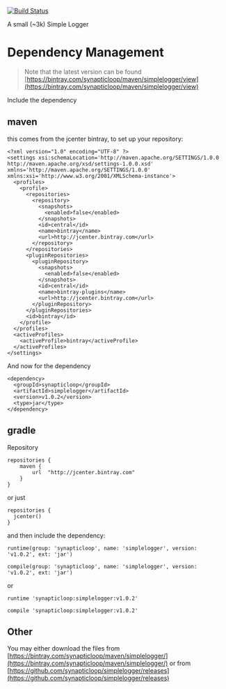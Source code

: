 [![Build Status](https://travis-ci.org/synapticloop/simplelogger.svg?branch=master)](https://travis-ci.org/synapticloop/simplelogger)

A small (~3k) Simple Logger


# Dependency Management

> Note that the latest version can be found [https://bintray.com/synapticloop/maven/simplelogger/view](https://bintray.com/synapticloop/maven/simplelogger/view)

Include the dependency

## maven

this comes from the jcenter bintray, to set up your repository:

    <?xml version="1.0" encoding="UTF-8" ?>
    <settings xsi:schemaLocation='http://maven.apache.org/SETTINGS/1.0.0 http://maven.apache.org/xsd/settings-1.0.0.xsd' xmlns='http://maven.apache.org/SETTINGS/1.0.0' xmlns:xsi='http://www.w3.org/2001/XMLSchema-instance'>
      <profiles>
        <profile>
          <repositories>
            <repository>
              <snapshots>
                <enabled>false</enabled>
              </snapshots>
              <id>central</id>
              <name>bintray</name>
              <url>http://jcenter.bintray.com</url>
            </repository>
          </repositories>
          <pluginRepositories>
            <pluginRepository>
              <snapshots>
                <enabled>false</enabled>
              </snapshots>
              <id>central</id>
              <name>bintray-plugins</name>
              <url>http://jcenter.bintray.com</url>
            </pluginRepository>
          </pluginRepositories>
          <id>bintray</id>
        </profile>
      </profiles>
      <activeProfiles>
        <activeProfile>bintray</activeProfile>
      </activeProfiles>
    </settings>

And now for the dependency

    <dependency>
      <groupId>synapticloop</groupId>
      <artifactId>simplelogger</artifactId>
      <version>v1.0.2</version>
      <type>jar</type>
    </dependency>
 
 
## gradle

Repository

    repositories {
        maven {
            url  "http://jcenter.bintray.com" 
        }
    }
 
 or just
 
    repositories {
      jcenter()
    }

and then include the dependency:

    runtime(group: 'synapticloop', name: 'simplelogger', version: 'v1.0.2', ext: 'jar')

    compile(group: 'synapticloop', name: 'simplelogger', version: 'v1.0.2', ext: 'jar')
 
or 

    runtime 'synapticloop:simplelogger:v1.0.2'

    compile 'synapticloop:simplelogger:v1.0.2'
    
## Other

You may either download the files from [https://bintray.com/synapticloop/maven/simplelogger/](https://bintray.com/synapticloop/maven/simplelogger/) or from [https://github.com/synapticloop/simplelogger/releases](https://github.com/synapticloop/simplelogger/releases)

